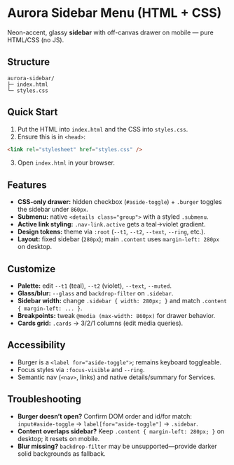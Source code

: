 # Aurora Sidebar Menu (HTML + CSS)

Neon-accent, glassy **sidebar** with off-canvas drawer on mobile — pure HTML/CSS (no JS).

## Structure
```text
aurora-sidebar/
├─ index.html
└─ styles.css
```

## Quick Start
1) Put the HTML into `index.html` and the CSS into `styles.css`.  
2) Ensure this is in `<head>`:
```html
<link rel="stylesheet" href="styles.css" />
```
3) Open `index.html` in your browser.

## Features
- **CSS-only drawer:** hidden checkbox (`#aside-toggle`) + `.burger` toggles the sidebar under `860px`.
- **Submenu:** native `<details class="group">` with a styled `.submenu`.
- **Active link styling:** `.nav-link.active` gets a teal→violet gradient.
- **Design tokens:** theme via `:root` (`--t1`, `--t2`, `--text`, `--ring`, etc.).
- **Layout:** fixed sidebar (`280px`); main `.content` uses `margin-left: 280px` on desktop.

## Customize
- **Palette:** edit `--t1` (teal), `--t2` (violet), `--text`, `--muted`.
- **Glass/blur:** `--glass` and `backdrop-filter` on `.sidebar`.
- **Sidebar width:** change `.sidebar { width: 280px; }` and match `.content { margin-left: ... }`.
- **Breakpoints:** tweak `@media (max-width: 860px)` for drawer behavior.
- **Cards grid:** `.cards` → 3/2/1 columns (edit media queries).

## Accessibility
- Burger is a `<label for="aside-toggle">`; remains keyboard toggleable.
- Focus styles via `:focus-visible` and `--ring`.
- Semantic nav (`<nav>`, links) and native details/summary for Services.

## Troubleshooting
- **Burger doesn’t open?** Confirm DOM order and id/for match:  
  `input#aside-toggle` → `label[for="aside-toggle"]` → `.sidebar`.
- **Content overlaps sidebar?** Keep `.content { margin-left: 280px; }` on desktop; it resets on mobile.
- **Blur missing?** `backdrop-filter` may be unsupported—provide darker solid backgrounds as fallback.

